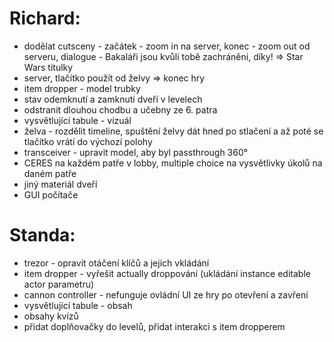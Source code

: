 # Richard:
- dodělat cutsceny - začátek - zoom in na server, konec - zoom out od serveru, dialogue - Bakaláři jsou kvůli tobě zachráněni, díky! => Star Wars titulky
- server, tlačítko použít od želvy => konec hry
- item dropper - model trubky
- stav odemknutí a zamknutí dveří v levelech
- odstranit dlouhou chodbu a učebny ze 6. patra
- vysvětlující tabule - vizuál
- želva - rozdělit timeline, spuštění želvy dát hned po stlačení a až poté se tlačítko vrátí do výchozí polohy
- transceiver - upravit model, aby byl passthrough 360°
- CERES na každém patře v lobby, multiple choice na vysvětlivky úkolů na daném patře
- jiný materiál dveří
- GUI počítače

# Standa:
- trezor - opravit otáčení klíčů a jejich vkládání
- item dropper - vyřešit actually droppování (ukládání instance editable actor parametru)
- cannon controller - nefunguje ovládní UI ze hry po otevření a zavření
- vysvětlující tabule - obsah
- obsahy kvízů
- přidat doplňovačky do levelů, přidat interakci s item dropperem